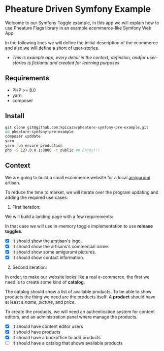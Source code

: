 # Pheature Driven Symfony Example

Welcome to our Symfony Toggle example, In this app we will explain how to use Pheature Flags library in an example ecommerce-like Symfony Web App.

In the following lines we will define the initial description of the ecommerce and also we will define a short of user-stories.

* *This is example app, every detail in the context, definition, and|or user-stories is fictional and created for learning purposes*

## Requirements

* PHP >= 8.0
* yarn  
* composer

## Install 

```bash
git clone git@github.com:kpicaza/pheature-symfony-pre-example.git
cd pheature-symfony-pre-example
composer upddate
yarn
yarn run encore production
php -S 127.0.0.1:8000 -t public ## Enjoy!!!
```

## Context

We are going to build a small ecommerce website for a local [amigurumi](https://en.wikipedia.org/wiki/Amigurumi) artisan.

To reduce the time to market, we will iterate over the program updating and adding the required use cases:

1. First iteration:

We will build a landing page with a few requirements:

In that case we will use in-memory toggle implementation to use **release toggles**.

- [x] It should show the arstisan's logo.
- [x] It should show the artisans's commercial name.
- [x] It should show some amigurumi pictures.
- [x] It should show contact information.

2. Second iteration:

In order, to make our website looks like a real e-commerce, the first we need is to create some kind of **catalog**. 

The catalog should show a list of available products. To be able to show products the thing we need are the products itself.
A **product** should have at least a *name*, *picture*, and *price*. 

To create the products, we will need an authentication system for content editors, and an administration panel where manage the products.

- [x] It should have content editor users
- [x] It should have products
- [x] It should have a backoffice to add products
- [ ] It should have a catalog that shows available products
